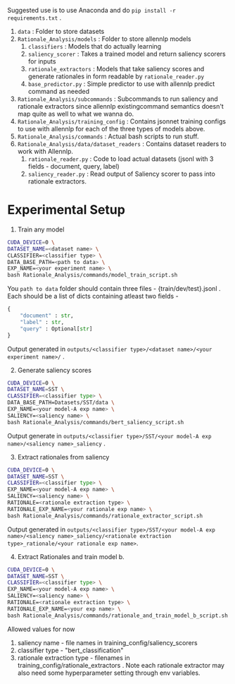 Suggested use is to use Anaconda and do `pip install -r requirements.txt` .

1. `data` : Folder to store datasets
2. `Rationale_Analysis/models` : Folder to store allennlp models
    1. `classifiers` : Models that do actually learning 
    2. `saliency_scorer` : Takes a trained model and return saliency scorers for inputs
    3. `rationale_extractors` : Models that take saliency scores and generate rationales in form readable by `rationale_reader.py`
    4. `base_predictor.py` : Simple predictor to use with allennlp predict command as needed
3. `Rationale_Analysis/subcommands` : Subcommands to run saliency and rationale extractors since allennlp existingcommand semantics doesn't map quite as well to what we wanna do.
4. `Rationale_Analysis/training_config` : Contains jsonnet training configs to use with allennlp for each of the three types of models above.
5. `Rationale_Analysis/commands` : Actual bash scripts to run stuff.
6. `Rationale_Analysis/data/dataset_readers` : Contains dataset readers to work with Allennlp.
    1. `rationale_reader.py` : Code to load actual datasets (jsonl with 3 fields - document, query, label)
    2. `saliency_reader.py` : Read output of Saliency scorer to pass into rationale extractors.

Experimental Setup
================== 

1. Train any model 

```bash
CUDA_DEVICE=0 \
DATASET_NAME=<dataset name> \
CLASSIFIER=<classifier type> \
DATA_BASE_PATH=<path to data> \
EXP_NAME=<your experiment name> \
bash Rationale_Analysis/commands/model_train_script.sh
```

You `path to data` folder should contain three files - {train/dev/test}.jsonl . Each should be a list of dicts containing atleast two fields - 

```python
{
    "document" : str,
    "label" : str,
    "query" : Optional[str]
}
```
    
Output generated in `outputs/<classifier type>/<dataset name>/<your experiment name>/` .

2. Generate saliency scores

```bash
CUDA_DEVICE=0 \
DATASET_NAME=SST \
CLASSIFIER=<classifier type> \
DATA_BASE_PATH=Datasets/SST/data \
EXP_NAME=<your model-A exp name> \
SALIENCY=<saliency name> \
bash Rationale_Analysis/commands/bert_saliency_script.sh
```
Output generate in `outputs/<classifier type>/SST/<your model-A exp name>/<saliency name>_saliency` .

3. Extract rationales from saliency

```bash
CUDA_DEVICE=0 \
DATASET_NAME=SST \
CLASSIFIER=<classifier type> \
EXP_NAME=<your model-A exp name> \
SALIENCY=<saliency name> \
RATIONALE=<rationale extraction type> \
RATIONALE_EXP_NAME=<your rationale exp name> \
bash Rationale_Analysis/commands/rationale_extractor_script.sh
```
Output generated in `outputs/<classifier type>/SST/<your model-A exp name>/<saliency name>_saliency/<rationale extraction type>_rationale/<your rationale exp name>`.


4. Extract Rationales and train model b.

```bash
CUDA_DEVICE=0 \
DATASET_NAME=SST \
CLASSIFIER=<classifier type> \
EXP_NAME=<your model-A exp name> \
SALIENCY=<saliency name> \
RATIONALE=<rationale extraction type> \
RATIONALE_EXP_NAME=<your exp name> \
bash Rationale_Analysis/commands/rationale_and_train_model_b_script.sh
```

Allowed values for now 

1. saliency name - file names in training_config/saliency_scorers
2. classifier type - "bert_classification"
3. rationale extraction type - filenames in training_config/rationale_extractors . Note each rationale extractor may also need some hyperparameter setting through env variables.